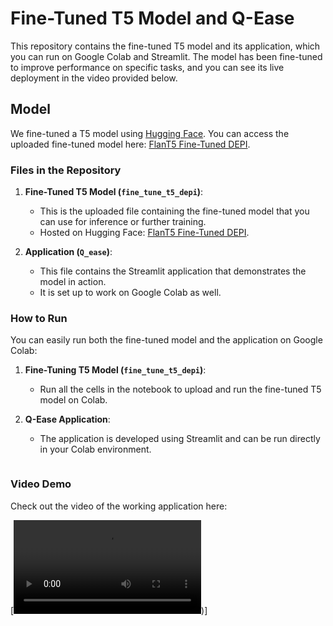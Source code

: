 # Fine-Tuned T5 Model and Q-Ease

This repository contains the fine-tuned T5 model and its application, which you can run on Google Colab and Streamlit. The model has been fine-tuned to improve performance on specific tasks, and you can see its live deployment in the video provided below.

## Model

We fine-tuned a T5 model using [Hugging Face](https://huggingface.co/google/flan-t5-large). You can access the uploaded fine-tuned model here: [FlanT5 Fine-Tuned DEPI](https://huggingface.co/ayaht/flant5finetuneddepi).

### Files in the Repository

1. **Fine-Tuned T5 Model (`fine_tune_t5_depi`)**:
    - This is the uploaded file containing the fine-tuned model that you can use for inference or further training.
    - Hosted on Hugging Face: [FlanT5 Fine-Tuned DEPI](https://huggingface.co/ayaht/flant5finetuneddepi).

2. **Application (`Q_ease`)**:
    - This file contains the Streamlit application that demonstrates the model in action.
    - It is set up to work on Google Colab as well.

### How to Run

You can easily run both the fine-tuned model and the application on Google Colab:

1. **Fine-Tuning T5 Model (`fine_tune_t5_depi`)**:
   - Run all the cells in the notebook to upload and run the fine-tuned T5 model on Colab.

2. **Q-Ease Application**:
   - The application is developed using Streamlit and can be run directly in your Colab environment. 

   ```

### Video Demo

Check out the video of the working application here:

[![[Watch the video]](https://github.com/ayahT/depi_grad_project/blob/main/mp4_project.mp4))]

